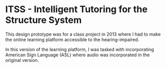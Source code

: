 # ITSS - Intelligent Tutoring for the Structure System

This design prototype was for a class project in 2013 where I had to make the online learning platform accessible to the hearing-impaired.

In this version of the learning platform, I was tasked with incorporating American Sign Language (ASL) where audio was incorporated in the original version. 
